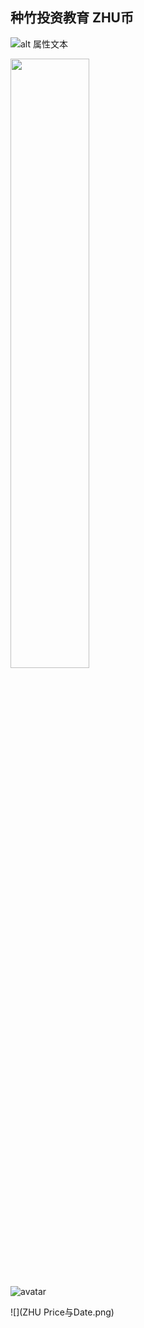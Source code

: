## 种竹投资教育 ZHU币

![alt 属性文本](https://github.com/yj-zhu/Grow_together/blob/master/ZHU%20Price%E4%B8%8EDate.png)

<img src="https://github.com/yj-zhu/Grow_together/blob/master/ZHU%20Price%E4%B8%8EDate.png" width="50%">

![avatar](https://github.com/yj-zhu/Grow_together/blob/master/ZHU%20Price%E4%B8%8EDate.png)

![](ZHU Price与Date.png)
